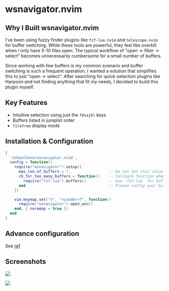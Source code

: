# wsnavigator.nvim

## Why I Built wsnavigator.nvim

I've been using fuzzy finder plugins like `fzf-lua.nvim` and `telescope.nvim` for buffer switching. While these tools are powerful,
they feel like overkill when I only have 5-10 files open. The typical workflow of "open → filter → select" becomes unnecessarily cumbersome for a small number of buffers. 

Since working with few buffers is my common scenario and buffer switching is such a frequent operation, I wanted a solution that
simplifies this to just "open → select". After searching for quick-selection plugins like Harpoon and not finding anything that fit my needs,
I decided to build this plugin myself.

## Key Features

- Intuitive selection using just the `fdsajkl` keys
- Buffers listed in jumplist order
- `filetree` display mode

## Installation & Configuration

```lua
{
  'JohanChane/wsnavigator.nvim',
  config = function()
    require("wsnavigator").setup({
      max_len_of_buffers = 7,                 -- Do not set this value above `20`, (recommended: `7`).
      cb_for_too_many_buffers = function()    -- Callback function when buffer count exceeds `max_len_of_buffers`
        require("fzf-lua").buffers()          -- Use `fzf-lua` for buffer switching when too many buffers are open.
      end                                     -- Please config your buffer switcher.
    })

    vim.keymap.set("n", "<Leader>f", function()
      require("wsnavigator").open_wsn()
    end, { noremap = true })
  end
}
```

## Advance configuration

See [ref](./docs/config.md)

## Screenshots

![](https://github.com/user-attachments/assets/44eb0601-cd9a-49aa-a230-d4ab714a9a5d)


![](https://github.com/user-attachments/assets/c19e565a-dbc2-4151-937a-31bdba4768cb)

